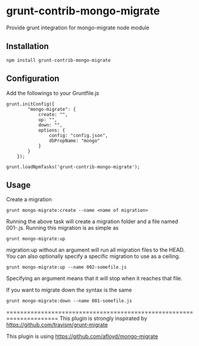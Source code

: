 grunt-contrib-mongo-migrate
===================

Provide grunt integration for mongo-migrate node module

Installation
------------

```
npm install grunt-contrib-mongo-migrate
```

Configuration
------------

Add the followings to your Gruntfile.js
```
grunt.initConfig({
        "mongo-migrate": {
            create: "",
            up: "",
            down: "",
            options: {
                config: "config.json",
                dbPropName: "mongo"
            }
        }
    });
```

```
grunt.loadNpmTasks('grunt-contrib-mongo-migrate');
```

Usage
-----

Create a migration

```
grunt mongo-migrate:create --name <name of migration>
```

Running the above task will create a migration folder and a file named 001-<name of migration>.js. Running this migration
is as simple as
```
grunt mongo-migrate:up
```

migration:up without an argument will run all migration files to the HEAD. You can also optionally specify a specific
migration to use as a ceiling.
```
grunt mongo-migrate:up --name 002-somefile.js
```

Specifying an argument means that it will stop when it reaches that file.

If you want to migrate down the syntax is the same
```
grunt mongo-migrate:down --name 001-somefile.js
```


=====================================================================
This plugin is strongly inspirated by https://github.com/travism/grunt-migrate

This plugin is using https://github.com/afloyd/mongo-migrate